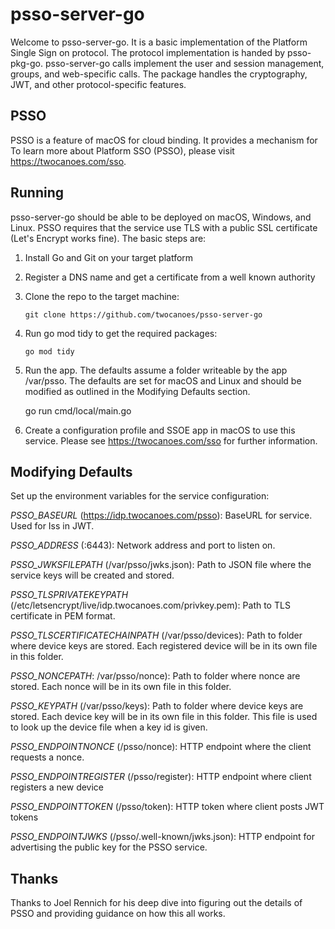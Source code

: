 # psso-server-go

Welcome to psso-server-go. It is a basic implementation of the Platform Single Sign on protocol. The protocol implementation is handed by psso-pkg-go.  psso-server-go calls implement the user and session management, groups, and web-specific calls. The package handles the cryptography, JWT, and other protocol-specific features.  

## PSSO
PSSO is a feature of macOS for cloud binding. It provides a mechanism for 
To learn more about Platform SSO (PSSO), please visit https://twocanoes.com/sso.

## Running
psso-server-go should be able to be deployed on macOS, Windows, and Linux. PSSO requires that the service use TLS with a public SSL certificate (Let's Encrypt works fine). The basic steps are:

1. Install Go and Git on your target platform
2. Register a DNS name and get a certificate from a well known authority
3. Clone the repo to the target machine:

	`git clone https://github.com/twocanoes/psso-server-go`
		
4. Run go mod tidy to get the required packages:
		
	`go mod tidy`

5. Run the app. The defaults assume a folder writeable by the app /var/psso. The defaults are set for macOS and Linux and should be modified as outlined in the Modifying Defaults section.

	go run cmd/local/main.go
		
6. Create a configuration profile and SSOE app in macOS to use this service. Please see https://twocanoes.com/sso for further information.


## Modifying Defaults

Set up the environment variables for the service configuration:

_PSSO_BASEURL_ (https://idp.twocanoes.com/psso): BaseURL for service. Used for Iss in JWT.

_PSSO_ADDRESS_ (:6443): Network address and port to listen on.

_PSSO_JWKSFILEPATH_ (/var/psso/jwks.json): Path to JSON file where the service keys will be created and stored.

_PSSO_TLSPRIVATEKEYPATH_ (/etc/letsencrypt/live/idp.twocanoes.com/privkey.pem): Path to TLS certificate in PEM format.

_PSSO_TLSCERTIFICATECHAINPATH_ (/var/psso/devices): Path to folder where device keys are stored. Each registered device will be in its own file in this folder.

_PSSO_NONCEPATH_: /var/psso/nonce): Path to folder where nonce are stored. Each nonce will be in its own file in this folder.

_PSSO_KEYPATH_ (/var/psso/keys): Path to folder where device keys are stored. Each device key will be in its own file in this folder. This file is used to look up the device file when a key id is given.

_PSSO_ENDPOINTNONCE_ (/psso/nonce): HTTP endpoint where the client requests a nonce.

_PSSO_ENDPOINTREGISTER_ (/psso/register): HTTP endpoint where client registers a new device

_PSSO_ENDPOINTTOKEN_ (/psso/token): HTTP token where client posts JWT tokens

_PSSO_ENDPOINTJWKS_ (/psso/.well-known/jwks.json): HTTP endpoint for advertising the public key for the PSSO service.


## Thanks
Thanks to Joel Rennich for his deep dive into figuring out the details of PSSO and providing guidance on how this all works.
